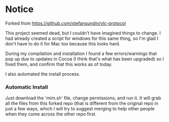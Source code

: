 # Notice
Forked from https://github.com/stefansundin/vlc-protocol

This project seemed dead, but I couldn't have imagined things to change.  I had already created a script for windows for this same thing, so I'm glad I don't have to do it for Mac too because this looks hard.

During my compilation and installation I found a few errors/warnings that pop up due to updates in Cocoa (I think that's what has been upgraded) so I fixed them, and confirm that this works as of today.

I also automated the install process.  

### Automatic Install
Just download the 'mim.sh' file, change permissions, and run it.  It will grab all the files from this forked repo (that is different from the original repo in just a few ways, which I will try to suggest merging to help other people when they come across the other repo first.
